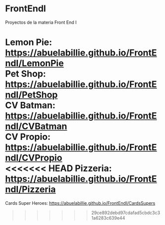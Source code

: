# FrontEndI
Proyectos de la materia Front End I

Lemon Pie: https://abuelabillie.github.io/FrontEndI/LemonPie  
Pet Shop: https://abuelabillie.github.io/FrontEndI/PetShop  
CV Batman: https://abuelabillie.github.io/FrontEndI/CVBatman  
CV Propio: https://abuelabillie.github.io/FrontEndI/CVPropio  
<<<<<<< HEAD
Pizzeria: https://abuelabillie.github.io/FrontEndI/Pizzeria  
=======
Cards Super Heroes: https://abuelabillie.github.io/FrontEndI/CardsSupers  
>>>>>>> 29ce892debd97cdafad5cbdc3c31a6283c639e44
